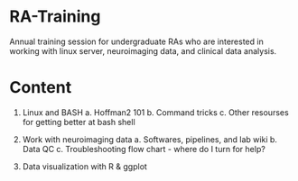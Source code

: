 # RA-Training
Annual training session for undergraduate RAs who are interested in working with linux server, neuroimaging data, and clinical data analysis.

# Content
1. Linux and BASH
  a. Hoffman2 101
  b. Command tricks
  c. Other resourses for getting better at bash shell
  
2. Work with neuroimaging data
  a. Softwares, pipelines, and lab wiki
  b. Data QC
  c. Troubleshooting flow chart - where do I turn for help?
  
3. Data visualization with R & ggplot
